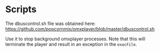 # Scripts

The dbuscontrol.sh file was obtained here:
https://github.com/popcornmix/omxplayer/blob/master/dbuscontrol.sh

Use it to stop background omxplayer processes.
Note that this will terminate the player and result in an exception in the `execFile`.
